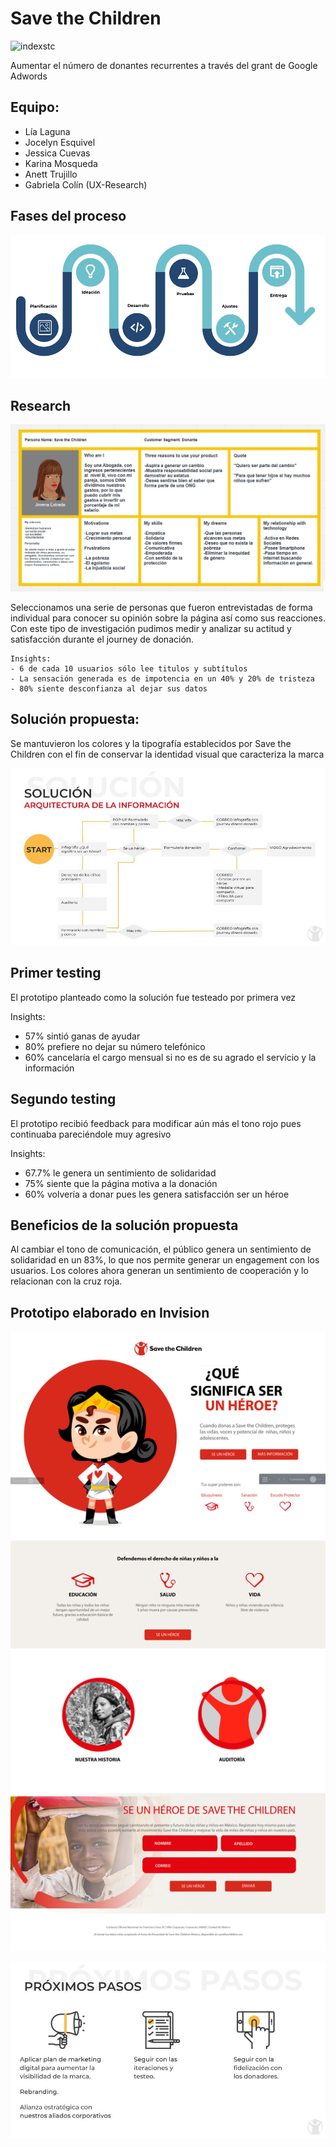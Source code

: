 # Save the Children

![indexstc](https://user-images.githubusercontent.com/32862353/38530556-c8e4920a-3c30-11e8-881b-228f4a0462c5.jpg)

Aumentar el número de donantes recurrentes a través del grant de Google Adwords

## Equipo:
- Lía Laguna
- Jocelyn Esquivel
- Jessica Cuevas
- Karina Mosqueda
- Anett Trujillo
- Gabriela Colín (UX-Research)

## Fases del proceso

![proceso](assets/images/ruta.jpg)

## Research

![userpersona](assets/images/userpersona.jpg)

Seleccionamos una serie de personas que fueron entrevistadas de forma individual para conocer su opinión sobre la página así como sus reacciones. Con este tipo de investigación pudimos medir y analizar su actitud y satisfacción durante el journey de donación.


```
Insights:
- 6 de cada 10 usuarios sólo lee titulos y subtítulos
- La sensación generada es de impotencia en un 40% y 20% de tristeza
- 80% siente desconfianza al dejar sus datos
```

## Solución propuesta:

Se mantuvieron los colores y la tipografía establecidos por Save the Children con el fin de conservar la identidad visual que caracteriza la marca

![arq info](assets/images/AI.jpg)

## Primer testing

El prototipo planteado como la solución fue testeado por primera vez

Insights:
- 57% sintió ganas de ayudar
- 80% prefiere no dejar su número telefónico
- 60% cancelaría el cargo mensual si no es de su agrado el servicio y la información

## Segundo testing

El prototipo recibió feedback para modificar aún más el tono rojo pues continuaba pareciéndole muy agresivo

Insights:

- 67.7% le genera un sentimiento de solidaridad
- 75% siente que la página motiva a la donación
- 60% volvería a donar pues les genera satisfacción ser un héroe

## Beneficios de la solución propuesta

Al cambiar el tono de comunicación, el público genera un sentimiento de solidaridad en un 83%, lo que nos permite generar un engagement con los usuarios.
Los colores ahora generan un sentimiento de cooperación y lo relacionan con la cruz roja.

## Prototipo elaborado en Invision

![prototipo](assets/images/prototipo.png)

![proximos pasos](assets/images/next.jpg)
